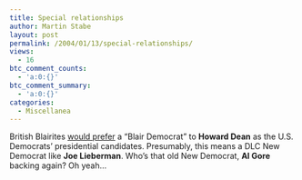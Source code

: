 ```yaml
---
title: Special relationships
author: Martin Stabe
layout: post
permalink: /2004/01/13/special-relationships/
views:
  - 16
btc_comment_counts:
  - 'a:0:{}'
btc_comment_summary:
  - 'a:0:{}'
categories:
  - Miscellanea
---
```

British Blairites [would prefer][1] a &#8220;Blair Democrat&#8221; to **Howard Dean** as the U.S. Democrats&#8217; presidential candidates. Presumably, this means a DLC New Democrat like **Joe Lieberman**. Who&#8217;s that old New Democrat, **Al Gore** backing again? Oh yeah&#8230;

 [1]: http://politics.guardian.co.uk/foreignaffairs/story/0,11538,1121815,00.html